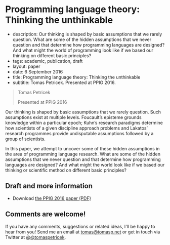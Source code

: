 # Programming language theory: Thinking the unthinkable

 - description: Our thinking is shaped by basic assumptions that we rarely question. 
     What are some of the hidden assumptions that we never question and that 
     determine how programming languages are designed? And what might the world of programming 
     look like if we based our thinking on different basic principles? 
 - tags: academic, publication, draft
 - layout: paper
 - date: 6 September 2016
 - title: Programming language theory: Thinking the unthinkable
 - subtitle: Tomas Petricek. Presented at PPIG 2016.
 

> Tomas Petricek
>
> Presented at PPIG 2016

Our thinking is shaped by basic assumptions that we rarely question. Such assumptions exist at 
multiple levels. Foucault’s episteme grounds knowledge within a particular epoch; Kuhn’s 
research paradigms determine how scientists of a given discipline approach problems and Lakatos’ 
research programmes provide undisputable assumptions followed by a group of scientists.

In this paper, we attempt to uncover some of these hidden assumptions in the area of programming 
language research. What are some of the hidden assumptions that we never question and that 
determine how programming languages are designed? And what might the world look like if we based 
our thinking or scientific method on different basic principles?

## Draft and more information

 - Download [the PPIG 2016 paper (PDF)](unthinkable-ppig.pdf)

## Comments are welcome!

If you have any comments, suggestions or related ideas, I'll be happy to
hear from you! Send me an email at [tomas@tomasp.net](mailto:tomas@tomasp.net)
or get in touch via Twitter at [@@tomaspetricek](http://twitter.com/tomaspetricek).
